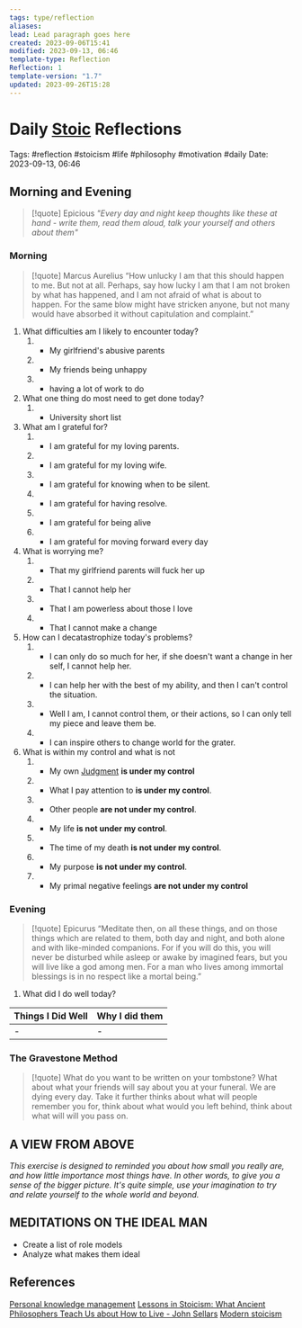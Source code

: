 ```yaml
---
tags: type/reflection
aliases: 
lead: Lead paragraph goes here
created: 2023-09-06T15:41
modified: 2023-09-13, 06:46
template-type: Reflection
Reflection: 1
template-version: "1.7"
updated: 2023-09-26T15:28
---
```



# Daily [Stoic](../SLIP-BOX/Stoicism.md) Reflections

Tags:  #reflection #stoicism #life #philosophy #motivation #daily 
Date: 2023-09-13, 06:46

## Morning and Evening

> [!quote] Epicious 
> _"Every day and night keep thoughts like these at hand - write them, 
> read them aloud, talk your yourself and others about them"_


### Morning

> [!quote] Marcus Aurelius
> “How unlucky I am that this should happen to me. But not at all. Perhaps, say 
> how lucky I am that I am not broken by what has happened, and I am not 
> afraid  of what is about to happen. For the same blow might have stricken 
> anyone, but not many would have absorbed it without capitulation 
> and complaint.”

1. What difficulties am I likely to encounter today?
	1. - My girlfriend's abusive parents 
	2. - My friends being unhappy 
	3. - having a lot of work to do 
2. What one thing do most need to get done today?
	1. - University short list 
3. What am I grateful for?
	1. - I am grateful for my loving parents.
	2. - I am grateful for my loving wife. 
	3. - I am grateful for knowing when to be silent. 
	4. - I am grateful for having resolve.
	5. - I am grateful for being alive
	6. - I am grateful for moving forward every day 
4. What is worrying me?
	1. - That my girlfriend parents will fuck her up
	2. - That I cannot help her 
	3. - That I am powerless about those I love 
	4. - That I cannot make a change
5. How can I decatastrophize today's problems?
	1. - I can only do so much for her, if she doesn't want a change in her self, I cannot help her. 
	2. - I can help her with the best of my ability, and then I can't control the situation. 
	3. - Well I am, I cannot control them, or their actions, so I can only tell my piece and leave them be. 
	4. - I can inspire others to change world for the grater.
6. What is within my control and what is not		
	1. - My own [Judgment](../SLIP-BOX/Control%20Over%20Judgment.md) **is under my control**
	2. - What I pay attention to **is under my control**.
	3. - Other people **are not under my control**.
	4. - My life **is not under my control**.
	5. - The time of my death **is not under my control**.
	6. - My purpose **is not under my control**.
	7. - My primal negative feelings **are not under my control**


### Evening

> [!quote]  Epicurus
> “Meditate then, on all these things, and on those things which are related 
> to them, both day and night, and both alone and with like-minded 
> companions. For if you will do this, you will never be disturbed while 
> asleep or awake by imagined fears, but you will live like a god among 
> men. For a man who lives among immortal blessings is in no respect 
> like a mortal being.”

1. What did I do well today?

| Things I Did Well | Why I did them |
| ------------------- | ---------------- |
| -                 | -              |

### The Gravestone Method

> [!quote]
> What do you want to be written on your tombstone? What about what your friends will say about you at your funeral. We are dying every day. Take it further thinks about what will people remember you for, think about what would you left behind, think about what will will you pass on.

## A VIEW FROM ABOVE

_This exercise is designed to reminded you about how small you really are, and how little importance most things have. In other words, to give you a sense of the bigger picture. It's quite simple, use your imagination to try and relate yourself to the whole world and beyond._

## MEDITATIONS ON THE IDEAL MAN

- Create a list of role models 
- Analyze what makes them ideal 

## References

[Personal knowledge management](Personal%20knowledge%20management.md)
[Lessons in Stoicism: What Ancient Philosophers Teach Us about How to Live - John Sellars](https://books.google.cz/books/about/Lessons_in_Stoicism.html?id=ky84zQEACAAJ&redir_esc=y)
[Modern stoicism](https://modernstoicism.com/)



